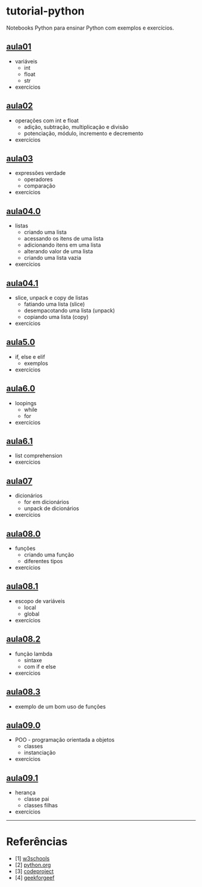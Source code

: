# tutorial-python
Notebooks Python para ensinar Python com exemplos e exercícios.

## [aula01](https://github.com/vtr57/tutorial-python/blob/main/aula01.ipynb)
* variáveis
  * int
  * float
  * str
* exercícios

## [aula02](https://github.com/vtr57/tutorial-python/blob/main/aula02.ipynb)
* operações com int e float
  * adição, subtração, multiplicação e divisão
  * potenciação, módulo, incremento e decremento
* exercícios

## [aula03](https://github.com/vtr57/tutorial-python/blob/main/aula03.ipynb)
* expressões verdade
  * operadores
  * comparação
* exercícios

## [aula04.0](https://github.com/vtr57/tutorial-python/blob/main/aula04.0.ipynb)
* listas
  * criando uma lista
  * acessando os itens de uma lista
  * adicionando itens em uma lista
  * alterando valor de uma lista
  * criando uma lista vazia
* exercícios

## [aula04.1](https://github.com/vtr57/tutorial-python/blob/main/aula04.1.ipynb)
* slice, unpack e copy de listas
  * fatiando uma lista (slice)
  * desempacotando uma lista (unpack)
  * copiando uma lista (copy)
* exercícios

## [aula5.0](https://github.com/vtr57/tutorial-python/blob/main/aula05.0.ipynb)
* if, else e elif
  * exemplos
* exercícios

## [aula6.0](https://github.com/vtr57/tutorial-python/blob/main/aula06.0.ipynb)
* loopings
  * while
  * for
* exercícios

## [aula6.1](https://github.com/vtr57/tutorial-python/blob/main/aula06.1.ipynb)
* list comprehension
* exercícios

## [aula07](https://github.com/vtr57/tutorial-python/blob/main/aula07.ipynb)
* dicionários
  * for em dicionários
  * unpack de dicionários
* exercícios

## [aula08.0](https://github.com/vtr57/tutorial-python/blob/main/aula08.0ipynb)
* funções
  * criando uma função
  * diferentes tipos
* exercícios

## [aula08.1](https://github.com/vtr57/tutorial-python/blob/main/aula08.1ipynb)
* escopo de variáveis
  * local
  * global
* exercícios

## [aula08.2](https://github.com/vtr57/tutorial-python/blob/main/aula08.2.ipynb)
* função lambda
  * sintaxe
  * com if e else
* exercícios

## [aula08.3](https://github.com/vtr57/tutorial-python/blob/main/aula08.3.ipynb)
* exemplo de um bom uso de funções

## [aula09.0](https://github.com/vtr57/tutorial-python/blob/main/aula09.0.ipynb)
* POO - programação orientada a objetos
  * classes
  * instanciação
* exercícios

## [aula09.1](https://github.com/vtr57/tutorial-python/blob/main/aula09.1.ipynb)
* herança
  * classe pai
  * classes filhas
* exercícios

----------------------------------------------------------------------------------

# Referências
* [1] [w3schools](https://www.w3schools.com/python/default.asp)
* [2] [python.org](https://docs.python.org/pt-br/3/index.html)
* [3] [codeproject](https://reference.codeproject.com/python3)
* [4] [geekforgeef](https://www.geeksforgeeks.org/python-programming-language/?ref=shm_outind)